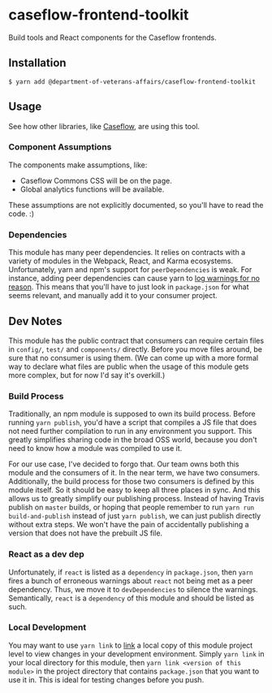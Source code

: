 # caseflow-frontend-toolkit
Build tools and React components for the Caseflow frontends.

## Installation

```
$ yarn add @department-of-veterans-affairs/caseflow-frontend-toolkit
```

## Usage

See how other libraries, like [Caseflow](https://github.com/department-of-veterans-affairs/caseflow/), are using this tool.

### Component Assumptions
The components make assumptions, like:

* Caseflow Commons CSS will be on the page.
* Global analytics functions will be available.

These assumptions are not explicitly documented, so you'll have to read the code. :)

### Dependencies
This module has many peer dependencies. It relies on contracts with a variety of modules in the Webpack, React, and Karma ecosystems. Unfortunately, yarn and npm's support for `peerDependencies` is weak. For instance, adding peer dependencies can cause yarn to [log warnings for no reason](https://github.com/yarnpkg/yarn/issues/4850). This means that you'll have to just look in `package.json` for what seems relevant, and manually add it to your consumer project.

## Dev Notes
This module has the public contract that consumers can require certain files in `config/`, `test/` and `components/` directly. Before you move files around, be sure that no consumer is using them. (We can come up with a more formal way to declare what files are public when the usage of this module gets more complex, but for now I'd say it's overkill.) 

### Build Process
Traditionally, an npm module is supposed to own its build process. Before running `yarn publish`, you'd have a script that compiles a JS file that does not need further compilation to run in any environment you support. This greatly simplifies sharing code in the broad OSS world, because you don't need to know how a module was compiled to use it.

For our use case, I've decided to forgo that. Our team owns both this module and the consumers of it. In the near term, we have two consumers. Additionally, the build process for those two consumers is defined by this module itself. So it should be easy to keep all three places in sync. And this allows us to greatly simplify our publishing process. Instead of having Travis publish on `master` builds, or hoping that people remember to run `yarn run build-and-publish` instead of just `yarn publish`, we can just publish directly without extra steps. We won't have the pain of accidentally publishing a version that does not have the prebuilt JS file.

### React as a dev dep
Unfortunately, if `react` is listed as a `dependency` in `package.json`, then `yarn` fires a bunch of erroneous warnings about `react` not being met as a peer dependency. Thus, we move it to `devDependencies` to silence the warnings. Semantically, `react` is a `dependency` of this module and should be listed as such.

### Local Development
You may want to use `yarn link` to [link](https://classic.yarnpkg.com/en/docs/cli/link/) a local copy of this module project level to view changes in your development environment. Simply `yarn link` in your local directory for this module, then `yarn link <version of this module>` in the project directory that contains `package.json` that you want to use it in. This is ideal for testing changes before you push.
